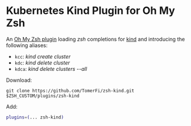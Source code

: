 # Kubernetes Kind Plugin for Oh My Zsh

An [Oh My Zsh plugin](https://github.com/ohmyzsh/ohmyzsh?tab=readme-ov-file#plugins) loading _zsh_ completions for
[kind](https://kind.sigs.k8s.io/) and introducing the following aliases:

- `kcc`: _kind create cluster_
- `kdc`: _kind delete cluster_
- `kdca`: _kind delete clusters --all_

Download:

```shell
git clone https://github.com/TomerFi/zsh-kind.git $ZSH_CUSTOM/plugins/zsh-kind
```

Add:

```zsh
plugins=(... zsh-kind)
```
